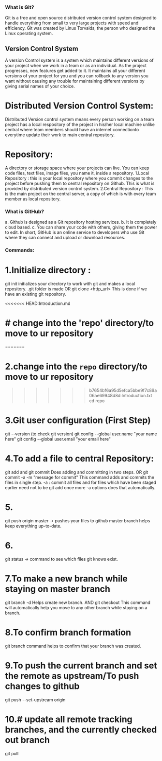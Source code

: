 ### What is Git?
   Git is a free and open source distributed version control system designed to handle everything from small to very large projects with speed and efficiency. Git was created by  ‎Linus Torvalds, the person who designed the Linux operating system.
## Version Control System
   A version Control system is a system which maintains different versions of your project when we work in a team or as an individual. As the project progresses, new features get added to it. It maintains all your different versions of your project for you and you can rollback to any version you want without causing any trouble for maintaining different versions by giving serial names of your choice.
# Distributed Version Control System:
   Distributed Version control system means every person working on a team project has a local respository of the project in his/her local machine unlike central where team members should have an internet connectionto everytime update their work to main central repository.
# Repository:
   A directory or storage space where your projects can live. You can keep code files, text files, image files, you name it, inside a repository.
1.Local Repository : this is your local repository where you commit changes to the
project before pushing them to central repository on Github. This is what is provided by distributed version control system.
2.Central Repository : This is the main project on the central server, a copy of which
is with every team member as local repository.

### What is GitHub?
a. Github is designed as a Git repository hosting services.
b. It is completely cloud based. 
c. You can share your code with others, giving them the power to edit.
In short, GitHub is an online service to developers who use Git where they can connect and upload or download resources.

### Commands:
# 1.Initialize directory :
git init 
initializes your directory to work with git and
makes a local repository. .git folder is made
OR
git clone <http_url> 
This is done if we have an existing git repository.

<<<<<<< HEAD:Introduction.md
# # change into the 'repo' directory/to move to ur repository
=======
# 2.change into the `repo` directory/to move to ur repository
>>>>>>> b7654bf6a95d5efca5bbe9f7c89a06ae69948d8d:Introduction.txt
cd repo

# 3.Git user configuration (First Step)
git --version (to check git version)
git config --global user.name "your name here"
git config --global user.email "your email here"

# 4.To add a file to central Repository:
git add <filename>
and
git commit
Does adding and committing in two steps.
OR
git commit -a -m "message for commit"
This command adds and commits the files in single step.
-a : commit all files and for files which have been 
     staged earlier need not to be git add once more
-a options does that automatically.

# 5.
git push origin master -> pushes your files to 
                         github master branch
                         helps keep everything up-to-date.

# 6.
git status -> command to see which files git knows exist.

# 7.To make a new branch while staying on master branch
 git branch -d <filename>
 Helps create new branch.
 AND
 git checkout <branchname>
 This command will automatically help you move to any other branch while staying on a branch.

# 8.To confirm branch formation
 git branch 
 command helps to confirm that your branch was created.

# 9.To push the current branch and set the remote as upstream/To push changes to github
 git push --set-upstream origin <filename> 

# 10.# update all remote tracking branches, and the currently checked out branch
git pull


